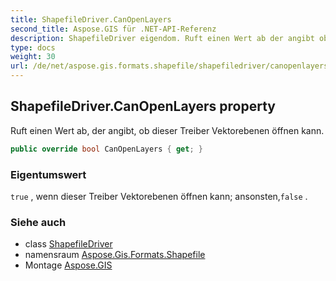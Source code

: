```yaml
---
title: ShapefileDriver.CanOpenLayers
second_title: Aspose.GIS für .NET-API-Referenz
description: ShapefileDriver eigendom. Ruft einen Wert ab der angibt ob dieser Treiber Vektorebenen öffnen kann.
type: docs
weight: 30
url: /de/net/aspose.gis.formats.shapefile/shapefiledriver/canopenlayers/
---
```

## ShapefileDriver.CanOpenLayers property

Ruft einen Wert ab, der angibt, ob dieser Treiber Vektorebenen öffnen kann.

```csharp
public override bool CanOpenLayers { get; }
```

### Eigentumswert

`true` , wenn dieser Treiber Vektorebenen öffnen kann; ansonsten,`false` .

### Siehe auch

* class [ShapefileDriver](../)
* namensraum [Aspose.Gis.Formats.Shapefile](../../shapefiledriver/)
* Montage [Aspose.GIS](../../../)


